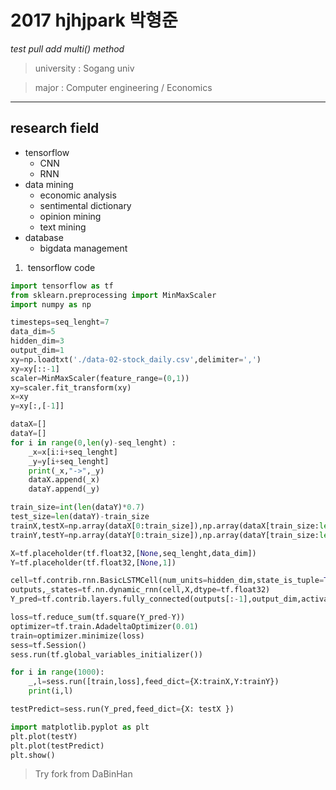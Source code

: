 # 2017 hjhjpark 박형준
*test pull*
*add multi() method*
> university : Sogang univ

> major : Computer engineering / Economics

----

## research field

* tensorflow
  * CNN
  * RNN
* data mining
  * economic analysis
  * sentimental dictionary
  * opinion mining
  * text mining
* database
  * bigdata management
  
1.  tensorflow code
```python
import tensorflow as tf
from sklearn.preprocessing import MinMaxScaler
import numpy as np

timesteps=seq_lenght=7
data_dim=5
hidden_dim=3
output_dim=1
xy=np.loadtxt('./data-02-stock_daily.csv',delimiter=',')
xy=xy[::-1]
scaler=MinMaxScaler(feature_range=(0,1))
xy=scaler.fit_transform(xy)
x=xy
y=xy[:,[-1]]

dataX=[]
dataY=[]
for i in range(0,len(y)-seq_lenght) :
    _x=x[i:i+seq_lenght]
    _y=y[i+seq_lenght]
    print(_x,"->",_y)
    dataX.append(_x)
    dataY.append(_y)

train_size=int(len(dataY)*0.7)
test_size=len(dataY)-train_size
trainX,testX=np.array(dataX[0:train_size]),np.array(dataX[train_size:len(dataX)])
trainY,testY=np.array(dataY[0:train_size]),np.array(dataY[train_size:len(dataY)])

X=tf.placeholder(tf.float32,[None,seq_lenght,data_dim])
Y=tf.placeholder(tf.float32,[None,1])

cell=tf.contrib.rnn.BasicLSTMCell(num_units=hidden_dim,state_is_tuple=True)
outputs,_states=tf.nn.dynamic_rnn(cell,X,dtype=tf.float32)
Y_pred=tf.contrib.layers.fully_connected(outputs[:-1],output_dim,activation_fn=None)

loss=tf.reduce_sum(tf.square(Y_pred-Y))
optimizer=tf.train.AdadeltaOptimizer(0.01)
train=optimizer.minimize(loss)
sess=tf.Session()
sess.run(tf.global_variables_initializer())

for i in range(1000):
    _,l=sess.run([train,loss],feed_dict={X:trainX,Y:trainY})
    print(i,l)

testPredict=sess.run(Y_pred,feed_dict={X: testX })

import matplotlib.pyplot as plt
plt.plot(testY)
plt.plot(testPredict)
plt.show()
```

> Try fork from DaBinHan
  
